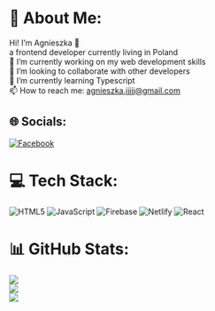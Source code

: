 # 💫 About Me:
Hi! I’m Agnieszka 👋<br>a frontend developer currently living in Poland<br>🔭 I’m currently working on my web development skills<br>👯 I’m looking to collaborate with other developers<br>🌱 I’m currently learning Typescript<br>📫 How to reach me: agnieszka.jjjjj@gmail.com


## 🌐 Socials:
[![Facebook](https://img.shields.io/badge/Facebook-%231877F2.svg?logo=Facebook&logoColor=white)](https://facebook.com/agnieszka.janczak.5) 

# 💻 Tech Stack:
![HTML5](https://img.shields.io/badge/html5-%23E34F26.svg?style=for-the-badge&logo=html5&logoColor=white) ![JavaScript](https://img.shields.io/badge/javascript-%23323330.svg?style=for-the-badge&logo=javascript&logoColor=%23F7DF1E) ![Firebase](https://img.shields.io/badge/firebase-%23039BE5.svg?style=for-the-badge&logo=firebase) ![Netlify](https://img.shields.io/badge/netlify-%23000000.svg?style=for-the-badge&logo=netlify&logoColor=#00C7B7) ![React](https://img.shields.io/badge/react-%2320232a.svg?style=for-the-badge&logo=react&logoColor=%2361DAFB)
# 📊 GitHub Stats:
![](https://github-readme-stats.vercel.app/api?username=agnieszkajj&theme=radical&hide_border=false&include_all_commits=false&count_private=true)<br/>
![](https://github-readme-streak-stats.herokuapp.com/?user=agnieszkajj&theme=radical&hide_border=false)<br/>
![](https://github-readme-stats.vercel.app/api/top-langs/?username=agnieszkajj&theme=radical&hide_border=false&include_all_commits=false&count_private=true&layout=compact)

<!-- Proudly created with GPRM ( https://gprm.itsvg.in ) -->

